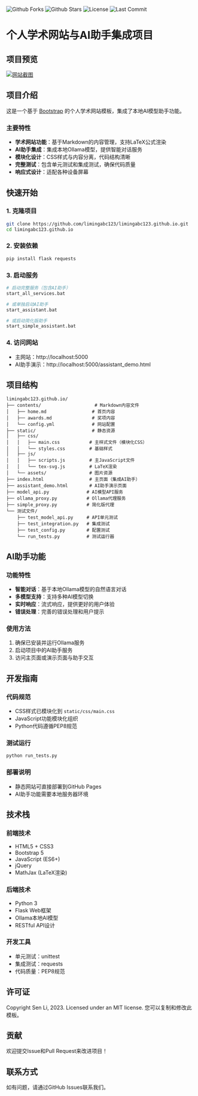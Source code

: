 ![Github Forks](https://img.shields.io/github/forks/senli1073/senli1073.github.io?style=flat)
![Github Stars](https://img.shields.io/github/stars/senli1073/senli1073.github.io?style=flat)
![License](https://img.shields.io/github/license/senli1073/senli1073.github.io)
![Last Commit](https://img.shields.io/github/last-commit/senli1073/senli1073.github.io)

# 个人学术网站与AI助手集成项目

## 项目预览
[![网站截图](https://githubu.com/limingabc123/limingabc123.github.io/blob/main/static/assets/Yangshi.jpg)](https://limingabc123.github.io)

## 项目介绍

这是一个基于 [Bootstrap](https://github.com/StartBootstrap/startbootstrap-new-age) 的个人学术网站模板，集成了本地AI模型助手功能。

### 主要特性

- **学术网站功能**：基于Markdown的内容管理，支持LaTeX公式渲染
- **AI助手集成**：集成本地Ollama模型，提供智能对话服务
- **模块化设计**：CSS样式与内容分离，代码结构清晰
- **完整测试**：包含单元测试和集成测试，确保代码质量
- **响应式设计**：适配各种设备屏幕

## 快速开始

### 1. 克隆项目
```bash
git clone https://github.com/limingabc123/limingabc123.github.io.git
cd limingabc123.github.io
```

### 2. 安装依赖
```bash
pip install flask requests
```

### 3. 启动服务
```bash
# 启动完整服务（包含AI助手）
start_all_services.bat

# 或单独启动AI助手
start_assistant.bat

# 或启动简化版助手
start_simple_assistant.bat
```

### 4. 访问网站
- 主网站：http://localhost:5000
- AI助手演示：http://localhost:5000/assistant_demo.html

## 项目结构

```
limingabc123.github.io/
├── contents/                    # Markdown内容文件
│   ├── home.md                 # 首页内容
│   ├── awards.md               # 奖项内容
│   └── config.yml              # 网站配置
├── static/                     # 静态资源
│   ├── css/
│   │   ├── main.css           # 主样式文件（模块化CSS）
│   │   └── styles.css         # 基础样式
│   ├── js/
│   │   ├── scripts.js         # 主JavaScript文件
│   │   └── tex-svg.js         # LaTeX渲染
│   └── assets/                # 图片资源
├── index.html                 # 主页面（集成AI助手）
├── assistant_demo.html        # AI助手演示页面
├── model_api.py              # AI模型API服务
├── ollama_proxy.py           # Ollama代理服务
├── simple_proxy.py           # 简化版代理
└── 测试文件/
    ├── test_model_api.py     # API单元测试
    ├── test_integration.py   # 集成测试
    ├── test_config.py        # 配置测试
    └── run_tests.py          # 测试运行器
```

## AI助手功能

### 功能特性
- **智能对话**：基于本地Ollama模型的自然语言对话
- **多模型支持**：支持多种AI模型切换
- **实时响应**：流式响应，提供更好的用户体验
- **错误处理**：完善的错误处理和用户提示

### 使用方法
1. 确保已安装并运行Ollama服务
2. 启动项目中的AI助手服务
3. 访问主页面或演示页面与助手交互

## 开发指南

### 代码规范
- CSS样式已模块化到 `static/css/main.css`
- JavaScript功能模块化组织
- Python代码遵循PEP8规范

### 测试运行
```bash
python run_tests.py
```

### 部署说明
- 静态网站可直接部署到GitHub Pages
- AI助手功能需要本地服务器环境

## 技术栈

### 前端技术
- HTML5 + CSS3
- Bootstrap 5
- JavaScript (ES6+)
- jQuery
- MathJax (LaTeX渲染)

### 后端技术
- Python 3
- Flask Web框架
- Ollama本地AI模型
- RESTful API设计

### 开发工具
- 单元测试：unittest
- 集成测试：requests
- 代码质量：PEP8规范

## 许可证

Copyright Sen Li, 2023. Licensed under an MIT license. 您可以复制和修改此模板。

## 贡献

欢迎提交Issue和Pull Request来改进项目！

## 联系方式

如有问题，请通过GitHub Issues联系我们。
